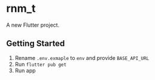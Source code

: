 # rnm_t

A new Flutter project.

## Getting Started

1. Rename ```.env.exmaple``` to ```env``` and provide ```BASE_API_URL```
2. Run ```flutter pub get```
3. Run app